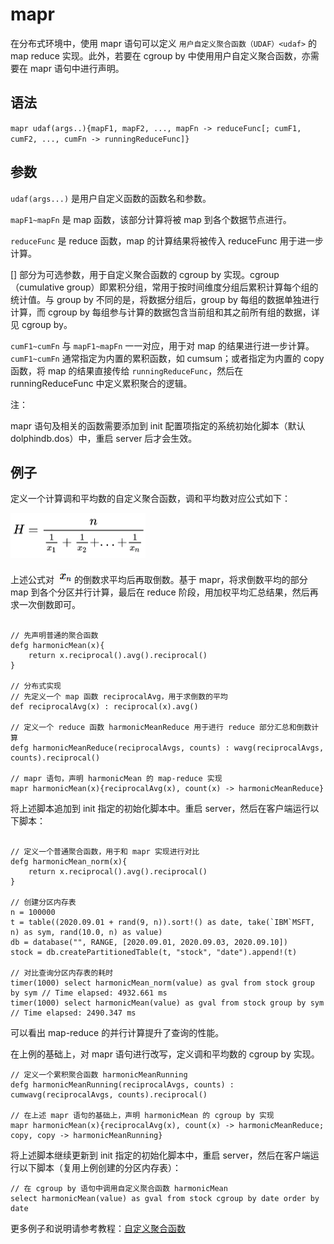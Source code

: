 # mapr

在分布式环境中，使用 mapr 语句可以定义 `用户自定义聚合函数（UDAF）<udaf>` 的 map reduce
实现。此外，若要在 cgroup by 中使用用户自定义聚合函数，亦需要在 mapr 语句中进行声明。

## 语法

`mapr udaf(args..){mapF1, mapF2, ..., mapFn -> reduceFunc[; cumF1, cumF2,
..., cumFn -> runningReduceFunc]}`

## 参数

`udaf(args...)` 是用户自定义函数的函数名和参数。

`mapF1~mapFn` 是 map 函数，该部分计算将被 map 到各个数据节点进行。

`reduceFunc` 是 reduce 函数，map 的计算结果将被传入 reduceFunc 用于进一步计算。

[] 部分为可选参数，用于自定义聚合函数的 cgroup by 实现。cgroup（cumulative
group）即累积分组，常用于按时间维度分组后累积计算每个组的统计值。与 group by 不同的是，将数据分组后，group by 每组的数据单独进行计算，而
cgroup by 每组参与计算的数据包含当前组和其之前所有组的数据，详见 cgroup by。

`cumF1~cumFn` 与 `mapF1~mapFn` 一一对应，用于对 map
的结果进行进一步计算。`cumF1~cumFn` 通常指定为内置的累积函数，如 cumsum；或者指定为内置的 copy 函数，将
map 的结果直接传给 `runningReduceFunc`，然后在 runningReduceFunc 中定义累积聚合的逻辑。

注：

mapr 语句及相关的函数需要添加到 init 配置项指定的系统初始化脚本（默认 dolphindb.dos）中，重启
server 后才会生效。

## 例子

定义一个计算调和平均数的自定义聚合函数，调和平均数对应公式如下：

![](../../images/mapr.png)

上述公式对 ![](../../images/xn.png) 的倒数求平均后再取倒数。基于
mapr，将求倒数平均的部分 map 到各个分区并行计算，最后在 reduce 阶段，用加权平均汇总结果，然后再求一次倒数即可。

```

// 先声明普通的聚合函数
defg harmonicMean(x){
    return x.reciprocal().avg().reciprocal()
}

// 分布式实现
// 先定义一个 map 函数 reciprocalAvg，用于求倒数的平均
def reciprocalAvg(x) : reciprocal(x).avg()

// 定义一个 reduce 函数 harmonicMeanReduce 用于进行 reduce 部分汇总和倒数计算
defg harmonicMeanReduce(reciprocalAvgs, counts) : wavg(reciprocalAvgs, counts).reciprocal()

// mapr 语句，声明 harmonicMean 的 map-reduce 实现
mapr harmonicMean(x){reciprocalAvg(x), count(x) -> harmonicMeanReduce}
```

将上述脚本追加到 init 指定的初始化脚本中。重启 server，然后在客户端运行以下脚本：

```

// 定义一个普通聚合函数，用于和 mapr 实现进行对比
defg harmonicMean_norm(x){
    return x.reciprocal().avg().reciprocal()
}

// 创建分区内存表
n = 100000
t = table((2020.09.01 + rand(9, n)).sort!() as date, take(`IBM`MSFT, n) as sym, rand(10.0, n) as value)
db = database("", RANGE, [2020.09.01, 2020.09.03, 2020.09.10])
stock = db.createPartitionedTable(t, "stock", "date").append!(t)

// 对比查询分区内存表的耗时
timer(1000) select harmonicMean_norm(value) as gval from stock group by sym // Time elapsed: 4932.661 ms
timer(1000) select harmonicMean(value) as gval from stock group by sym // Time elapsed: 2490.347 ms
```

可以看出 map-reduce 的并行计算提升了查询的性能。

在上例的基础上，对 mapr 语句进行改写，定义调和平均数的 cgroup by 实现。

```
// 定义一个累积聚合函数 harmonicMeanRunning
defg harmonicMeanRunning(reciprocalAvgs, counts) : cumwavg(reciprocalAvgs, counts).reciprocal()

// 在上述 mapr 语句的基础上，声明 harmonicMean 的 cgroup by 实现
mapr harmonicMean(x){reciprocalAvg(x), count(x) -> harmonicMeanReduce; copy, copy -> harmonicMeanRunning}
```

将上述脚本继续更新到 init 指定的初始化脚本中，重启 server，然后在客户端运行以下脚本（复用上例创建的分区内存表）：

```
// 在 cgroup by 语句中调用自定义聚合函数 harmonicMean
select harmonicMean(value) as gval from stock cgroup by date order by date
```

更多例子和说明请参考教程：[自定义聚合函数](../../tutorials/udaf.md)

